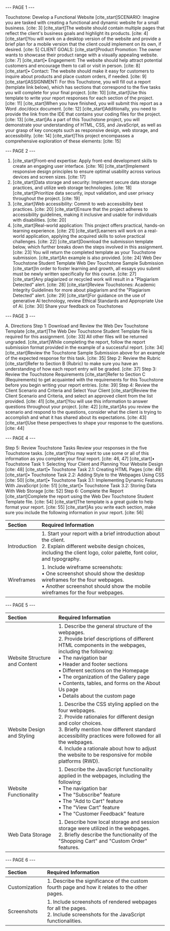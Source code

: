 --- PAGE 1 ---

Touchstone: Develop a
Functional Website
[cite_start]SCENARIO: Imagine you are tasked with creating a functional and dynamic website for a small business. [cite: 3]
[cite_start]The website should contain multiple pages that reflect the client's business goals and highlight its products. [cite: 4]
[cite_start]You will work on a desktop version of the website and provide a brief plan for a mobile version that the client could implement on its own, if desired. [cite: 5]
CLIENT GOALS:
[cite_start]Product Promotion: The owner wants to showcase their product range with a visually appealing website. [cite: 7]
[cite_start]• Engagement: The website should help attract potential customers and encourage them to call or visit in person. [cite: 8]
[cite_start]• Contact: The website should make it easy for customers to inquire about products and place custom orders, if needed. [cite: 9]
[cite_start]ASSIGNMENT: For this Touchstone, you will fill out a report (template link below), which has sections that correspond to the five tasks you will complete for your final project. [cite: 10]
[cite_start]Use this template to write your report responses for each section of the project. [cite: 11]
[cite_start]When you have finished, you will submit this report as a Word .doc/docx document. [cite: 12]
[cite_start]Additionally, you need to provide the link from the IDE that contains your coding files for the project. [cite: 13]
[cite_start]As a part of this Touchstone project, you will demonstrate your understanding of HTML, CSS, and JavaScript, as well as your grasp of key concepts such as responsive design, web storage, and accessibility. [cite: 14]
[cite_start]This project encompasses a comprehensive exploration of these elements: [cite: 15]

--- PAGE 2 ---

1. [cite_start]Front-end expertise: Apply front-end development skills to create an engaging user interface. [cite: 16]
[cite_start]Implement responsive design principles to ensure optimal usability across various devices and screen sizes. [cite: 17]
2. [cite_start]Data storage and security: Implement secure data storage practices, and utilize web storage technologies. [cite: 18]
[cite_start]Prioritize data security, input validation, and user privacy throughout the project. [cite: 19]
3. [cite_start]Web accessibility: Commit to web accessibility best practices. [cite: 20] [cite_start]Ensure that the project adheres to accessibility guidelines, making it inclusive and usable for individuals with disabilities. [cite: 20]
4. [cite_start]Real-world application: This project offers practical, hands-on learning experience. [cite: 21]
[cite_start]Learners will work on a real-world application, applying the acquired skills to solve practical challenges. [cite: 22]
[cite_start]Download the submission template below, which further breaks down the steps involved in this assignment. [cite: 23]
You will return the completed template as your Touchstone submission. [cite_start]An example is also provided. [cite: 24]
Web Dev Touchstone Student Template
Web Dev Touchstone Sample Submission
[cite_start]In order to foster learning and growth, all essays you submit must be newly written specifically for this course. [cite: 27]
[cite_start]Any plagiarized or recycled work will result in a "Plagiarism Detected" alert. [cite: 28]
[cite_start]Review Touchstones: Academic Integrity Guidelines for more about plagiarism and the "Plagiarism Detected" alert. [cite: 29]
[cite_start]For guidance on the use of generative Al technology, review Ethical Standards and Appropriate Use of Al. [cite: 30]
Share your feedback on Touchstones

--- PAGE 3 ---

A. Directions
Step 1: Download and Review the Web Dev Touchstone Template
[cite_start]The Web Dev Touchstone Student Template file is required for this assignment. [cite: 33]
All other files will be returned ungraded. [cite_start]While completing the report, follow the report submission format provided in the example of a successful report. [cite: 34]
[cite_start]Review the Touchstone Sample Submission above for an example of the expected response for this task. [cite: 35]
Step 2: Review the Rubric
[cite_start]Refer to Section B (Rubric) to make sure you have an understanding of how each report entry will be graded. [cite: 37]
Step 3: Review the Touchstone Requirements
[cite_start]Refer to Section C (Requirements) to get acquainted with the requirements for this Touchstone before you begin writing your report entries. [cite: 39]
Step 4: Review the Client Scenario and Criteria and Select Your Client
[cite_start]Review the Client Scenario and Criteria, and select an approved client from the list provided. [cite: 41]
[cite_start]You will use this information to answer questions throughout your project. [cite: 42]
[cite_start]As you review the scenario and respond to the questions, consider what the client is trying to accomplish and what it has shared about its expectations. [cite: 43]
[cite_start]Use these perspectives to shape your response to the questions. [cite: 44]

--- PAGE 4 ---

Step 5: Review Touchstone Tasks
Review your responses in the five Touchstone tasks. [cite_start]You may want to use some or all of this information as you complete your final report. [cite: 46, 47]
[cite_start]• Touchstone Task 1: Selecting Your Client and Planning Your Website Design [cite: 48]
[cite_start]• Touchstone Task 2.1: Creating HTML Pages [cite: 49]
[cite_start]• Touchstone Task 2.2: Adding Style to the Webpages Using CSS [cite: 50]
[cite_start]• Touchstone Task 3.1: Implementing Dynamic Features With JavaScript [cite: 51]
[cite_start]• Touchstone Task 3.2: Storing Data With Web Storage [cite: 52]
Step 6: Complete the Report
[cite_start]Complete the report using the Web Dev Touchstone Student Template file. [cite: 54]
[cite_start]The template is a great guide to help format your report. [cite: 55]
[cite_start]As you write each section, make sure you include the following information in your report. [cite: 56]


| Section | Required Information |
| :--- | :--- |
| Introduction | 1. Start your report with a brief introduction about the client. <br> 2. Explain different website design choices, including the client logo, color palette, font color, and typography. |
| Wireframes | 1. Include wireframe screenshots: <br> • One screenshot should show the desktop wireframes for the four webpages. <br> • Another screenshot should show the mobile wireframes for the four webpages. |

--- PAGE 5 ---


| Section | Required Information |
| :--- | :--- |
| Website Structure and Content | 1. Describe the general structure of the webpages. <br> 2. Provide brief descriptions of different HTML components in the webpages, including the following: <br> • The navigation bar <br> • Header and footer sections <br> • Different sections on the Homepage <br> • The organization of the Gallery page <br> • Contents, tables, and forms on the About Us page <br> • Details about the custom page |
| Website Design and Styling | 1. Describe the CSS styling applied on the four webpages. <br> 2. Provide rationales for different design and color choices. <br> 3. Briefly mention how different standard accessibility practices were followed for all the webpages. <br> 4. Include a rationale about how to adjust the website to be responsive for mobile platforms (RWD). |
| Website Functionality | 1. Describe the JavaScript functionality applied in the webpages, including the following: <br> • The navigation bar <br> • The "Subscribe" feature <br> • The "Add to Cart" feature <br> • The "View Cart" feature <br> • The "Customer Feedback" feature |
| Web Data Storage | 1. Describe how local storage and session storage were utilized in the webpages. <br> 2. Briefly describe the functionality of the "Shopping Cart" and "Custom Order" features. |

--- PAGE 6 ---


| Section | Required Information |
| :--- | :--- |
| Customization | 1. Describe the significance of the custom fourth page and how it relates to the other pages. |
| Screenshots | 1. Include screenshots of rendered webpages for all the pages. <br> 2. Include screenshots for the JavaScript functionalities. |